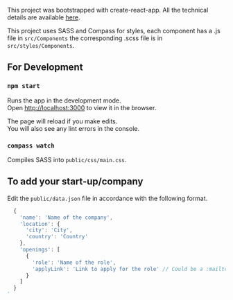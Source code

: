 This project was bootstrapped with create-react-app. All the technical details are available [here](https://github.com/facebookincubator/create-react-app).

This project uses SASS and Compass for styles, each component has a .js file in `src/Components` the corresponding .scss file is in `src/styles/Components`. 

## For Development

### `npm start`

Runs the app in the development mode.<br>
Open [http://localhost:3000](http://localhost:3000) to view it in the browser.

The page will reload if you make edits.<br>
You will also see any lint errors in the console.

### `compass watch`

Compiles SASS into `public/css/main.css`.


## To add your start-up/company

Edit the `public/data.json` file in accordance with the following format.
```javascript
  {
    'name': 'Name of the company',
    'location': {
      'city': 'City',
      'country': 'Country'
    },
    'openings': [
      {
        'role': 'Name of the role',
        'applyLink': 'Link to apply for the role' // Could be a :mailto
      }
    ]
  }
`
